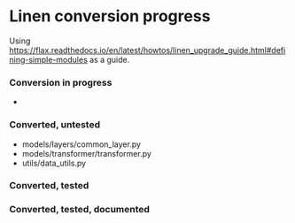 # Linen conversion progress

Using https://flax.readthedocs.io/en/latest/howtos/linen_upgrade_guide.html#defining-simple-modules as a guide.

### Conversion in progress
* 

### Converted, untested
* models/layers/common_layer.py
* models/transformer/transformer.py 
* utils/data_utils.py

### Converted, tested

### Converted, tested, documented

